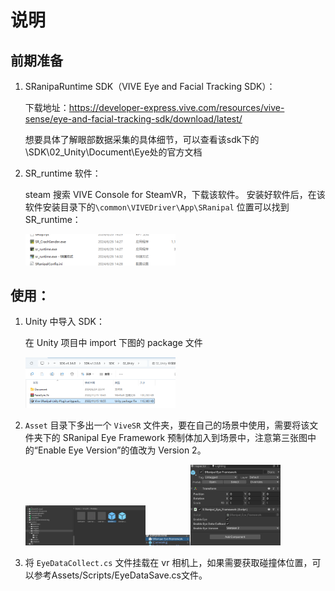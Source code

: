 # 说明
## 前期准备
1. SRanipaRuntime SDK（VIVE Eye and Facial Tracking SDK）：
   
   下载地址：https://developer-express.vive.com/resources/vive-sense/eye-and-facial-tracking-sdk/download/latest/

   想要具体了解眼部数据采集的具体细节，可以查看该sdk下的\SDK\02_Unity\Document\Eye处的官方文档

3. SR_runtime 软件：
   
   steam 搜索 VIVE Console for SteamVR，下载该软件。
   安装好软件后，在该软件安装目录下的`\common\VIVEDriver\App\SRanipal` 位置可以找到SR_runtime：
   
   <img src="images/1.png" width="50%" />

## 使用：
1. Unity 中导入 SDK：
   
   在 Unity 项目中 import 下图的 package 文件
   
   <img src="images/2.png" width="50%" />

3. `Asset` 目录下多出一个 `ViveSR` 文件夹，要在自己的场景中使用，需要将该文件夹下的 SRanipal Eye Framework 预制体加入到场景中，注意第三张图中的“Enable Eye Version”的值改为 Version 2。
   
   <img src="images/3.png" width="40%" /><img src="images/4.png" width="15%" /><img src="images/5.png" width="30%" />

4. 将 `EyeDataCollect.cs` 文件挂载在 vr 相机上，如果需要获取碰撞体位置，可以参考Assets/Scripts/EyeDataSave.cs文件。
